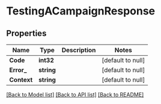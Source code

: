 # TestingACampaignResponse

## Properties
Name | Type | Description | Notes
------------ | ------------- | ------------- | -------------
**Code** | **int32** |  | [default to null]
**Error_** | **string** |  | [default to null]
**Context** | **string** |  | [default to null]

[[Back to Model list]](../README.md#documentation-for-models) [[Back to API list]](../README.md#documentation-for-api-endpoints) [[Back to README]](../README.md)


